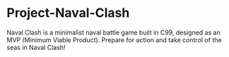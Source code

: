 # Project-Naval-Clash
Naval Clash is a minimalist naval battle game built in C99, designed as an MVP (Minimum Viable Product). Prepare for action and take control of the seas in Naval Clash!
